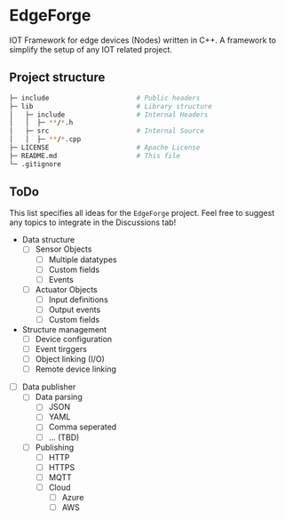 # EdgeForge
IOT Framework for edge devices (Nodes) written in C++. A framework to simplify the setup of any IOT related project.

## Project structure
```bash
├─ include                      # Public headers
├─ lib                          # Library structure
│   ├─ include                  # Internal Headers
│   │  ├─ **/*.h
│   ├─ src                      # Internal Source
│   │  ├─ **/*.cpp
├─ LICENSE                      # Apache License
├─ README.md                    # This file
└─ .gitignore
```


## ToDo
This list specifies all ideas for the `EdgeForge` project. Feel free to suggest any topics to integrate in the Discussions tab!
- Data structure
    - [ ] Sensor Objects
        - [ ] Multiple datatypes
        - [ ] Custom fields
        - [ ] Events
    - [ ] Actuator Objects
        - [ ] Input definitions
        - [ ] Output events
        - [ ] Custom fields
- Structure management
    - [ ] Device configuration
    - [ ] Event tirggers
    - [ ] Object linking (I/O)
    - [ ] Remote device linking
- [ ] Data publisher
    - [ ] Data parsing
        - [ ] JSON
        - [ ] YAML
        - [ ] Comma seperated
        - [ ] ... (TBD)
    - [ ] Publishing
        - [ ] HTTP
        - [ ] HTTPS
        - [ ] MQTT
        - [ ] Cloud
            - [ ] Azure
            - [ ] AWS
